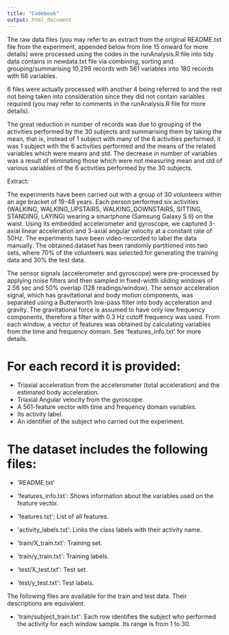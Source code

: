 ```yaml
---
title: "Codebook"
output: html_document
---
```


The raw data files (you may refer to an extract from the original README.txt file from the experiment, appended below from line 15 onward for more details) were processed using the codes in the runAnalysis.R file into tidy data contains in newdata.txt file via combining, sorting and grouping/summarising 10,299 records with 561 variables into 180 records with 68 variables.

6 files were actually processed with another 4 being referred to and the rest not being taken into consideration since they did not contain variables required (you may refer to comments in the runAnalysis.R file for more details).

The great reduction in number of records was due to grouping of the activities performed by the 30 subjects and summarising them by taking the mean, that is, instead of 1 subject with many of the 6 activities performed, it was 1 subject with the 6 activities performed and the means of the related variables which were means and std.  The decrease in number of variables was a result of eliminating those which were not measuring mean and std of various  variables of the 6 activities performed by the 30 subjects.


Extract:

The experiments have been carried out with a group of 30 volunteers within an age bracket of 19-48 years. Each person performed six activities (WALKING, WALKING_UPSTAIRS, WALKING_DOWNSTAIRS, SITTING, STANDING, LAYING) wearing a smartphone (Samsung Galaxy S II) on the waist. Using its embedded accelerometer and gyroscope, we captured 3-axial linear acceleration and 3-axial angular velocity at a constant rate of 50Hz. The experiments have been video-recorded to label the data manually. The obtained dataset has been randomly partitioned into two sets, where 70% of the volunteers was selected for generating the training data and 30% the test data. 

The sensor signals (accelerometer and gyroscope) were pre-processed by applying noise filters and then sampled in fixed-width sliding windows of 2.56 sec and 50% overlap (128 readings/window). The sensor acceleration signal, which has gravitational and body motion components, was separated using a Butterworth low-pass filter into body acceleration and gravity. The gravitational force is assumed to have only low frequency components, therefore a filter with 0.3 Hz cutoff frequency was used. From each window, a vector of features was obtained by calculating variables from the time and frequency domain. See 'features_info.txt' for more details. 

For each record it is provided:
======================================

- Triaxial acceleration from the accelerometer (total acceleration) and the estimated body acceleration.
- Triaxial Angular velocity from the gyroscope. 
- A 561-feature vector with time and frequency domain variables. 
- Its activity label. 
- An identifier of the subject who carried out the experiment.

The dataset includes the following files:
=========================================

- 'README.txt'

- 'features_info.txt': Shows information about the variables used on the feature vector.

- 'features.txt': List of all features.

- 'activity_labels.txt': Links the class labels with their activity name.

- 'train/X_train.txt': Training set.

- 'train/y_train.txt': Training labels.

- 'test/X_test.txt': Test set.

- 'test/y_test.txt': Test labels.

The following files are available for the train and test data. Their descriptions are equivalent. 

- 'train/subject_train.txt': Each row identifies the subject who performed the activity for each window sample. Its range is from 1 to 30.
